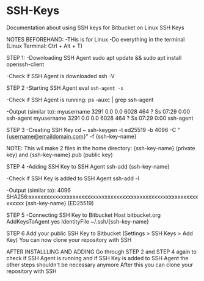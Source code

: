 # SSH-Keys
Documentation about using SSH keys for Bitbucket on Linux
SSH Keys

NOTES BEFOREHAND:
-THis is for Linux
-Do everything in the terminal (Linux Terminal: Ctrl + Alt + T)

STEP 1: 
-Downloading SSH Agent 
sudo apt update && sudo apt install openssh-client

-Check if SSH Agent is downloaded
ssh -V

STEP 2
-Starting SSH Agent
eval `ssh-agent -s`

-Check if SSH Agent is running:
ps -auxc | grep ssh-agent

-Output (similar to):
myusername      3291  0.0  0.0   6028   464 ?        Ss   07:29   0:00 ssh-agent
myusername      3291  0.0  0.0   6028   464 ?        Ss   07:29   0:00 ssh-agent

STEP 3
-Creating SSH Key
cd ~ 
ssh-keygen -t ed25519 -b 4096 -C "{username@emaildomain.com}" -f {ssh-key-name}

NOTE: This wil make 2 files in the home directory: {ssh-key-name} (private key) and {ssh-key-name}.pub (public key)

STEP 4
-Adding SSH Key to SSH Agent
ssh-add {ssh-key-name}

-Check if SSH Key is added to SSH Agent
ssh-add -l

-Output (similar to):
4096 SHA256:xxxxxxxxxxxxxxxxxxxxxxxxxxxxxxxxxxxxxxxxxxxxxxxxxxxxxxxxxxxxxxxx {ssh-key-name} (ED25519)

STEP 5
-Connecting SSH Key to Bitbucket
Host bitbucket.org
  AddKeysToAgent yes
  IdentityFile ~/.ssh/{ssh-key-name}

STEP 6
Add your public SSH Key to Bitbucket (Settings > SSH Keys > Add Key)
You can now clone your repository with SSH

AFTER INSTALLLING AND ADDING
Go through STEP 2 and STEP 4 again to check if SSH Agent is running and if SSH Key is added to SSH Agent
the other steps shouldn't be necessary anymore
After this you can clone your repository with SSH



